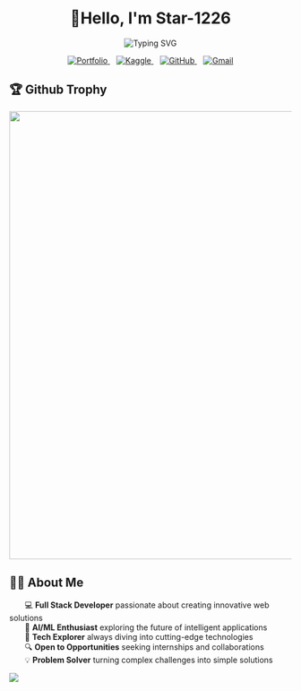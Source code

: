 <div align="center"> 

# 👋Hello, I'm Star-1226
![Typing SVG](https://readme-typing-svg.herokuapp.com?font=Fira+Code&size=28&pause=1000&color=38B2AC&center=true&vCenter=true&random=false&width=800&lines=AI+%26+Full+Stack+Developer+%F0%9F%9A%80;Always+Learning+New+Technologies+%F0%9F%8C%B1;Building+the+Future+with+Code+%F0%9F%92%BB)

<p align="center">
  <a href="https://star-1226.netlify.app/">
    <img src="https://img.shields.io/badge/Portfolio-FF5722?style=for-the-badge&logo=google-chrome&logoColor=white" alt="Portfolio" />
  </a>
  &nbsp;&nbsp;
  <a href="https://www.kaggle.com/starkom">
    <img src="https://img.shields.io/badge/LinkedIn-0A66C2?style=for-the-badge&logo=linkedin&logoColor=white" alt="Kaggle" />
  </a>
  &nbsp;&nbsp;
  <a href="https://github.com/Star-1226">
    <img src="https://img.shields.io/badge/GitHub-181717?style=for-the-badge&logo=github&logoColor=white" alt="GitHub" />
  </a>
  &nbsp;&nbsp;
  <a href="mailto:goldenstardev1226@gmail.com">
    <img src="https://img.shields.io/badge/Gmail-D14836?style=for-the-badge&logo=gmail&logoColor=white" alt="Gmail" />
  </a>
</p>


## <div align="left">🏆 Github Trophy</div>

<img width=800 src="https://github-profile-trophy.vercel.app/?username=ryo-ma&column=10&theme=gruvbox&no-frame=true"/>

</div>

## <div align="left">👨‍💻 About Me</div>


&nbsp;&nbsp;&nbsp;&nbsp;&nbsp;&nbsp;&nbsp;💻 **Full Stack Developer** passionate about creating innovative web solutions  
&nbsp;&nbsp;&nbsp;&nbsp;&nbsp;&nbsp;&nbsp;🤖 **AI/ML Enthusiast** exploring the future of intelligent applications  
&nbsp;&nbsp;&nbsp;&nbsp;&nbsp;&nbsp;&nbsp;🚀 **Tech Explorer** always diving into cutting-edge technologies  
&nbsp;&nbsp;&nbsp;&nbsp;&nbsp;&nbsp;&nbsp;🔍 **Open to Opportunities** seeking internships and collaborations  
&nbsp;&nbsp;&nbsp;&nbsp;&nbsp;&nbsp;&nbsp;💡 **Problem Solver** turning complex challenges into simple solutions  



<img src="https://capsule-render.vercel.app/api?type=waving&color=gradient&height=100&section=footer"/>
